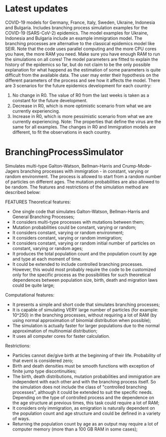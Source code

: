 # Latest updates
COVID-19 models for Germany, France, Italy, Sweden, Ukraine, Indonesia and Bulgaria. Includes branching process simulation examples for the COVID-19 (SARS-CoV-2) epidemics. The model examples for Ukraine, Indonesia and Bulgaria include an example immigration model. The branching processes are alternative to the classical epidemics model like SEIR. Note that the code uses parallel computing and the more CPU cores you have, the more RAM you need. Make sure you have enough RAM to run the simulations on all cores!
The model parameters are fitted to explain the history of the epidemics so far, but do not claim to be the only possible explanation for what happend as the estimation of some parameters is quite difficult from the available data. The user may enter their hypothesis on the different parameters of the process and see how it affects the model. There are 3 scenarios for the future epidemics development for each country:
1. No change in R0. The value of R0 from the last weeks is taken as a constant for the future development.
2. Decrease in R0, which is more optimistic scenario from what we are currently experiencing.
3. Increase in R0, which is more pessimistic scenario from what we are currently experiencing.
Note: The properties that define the virus are the same for all examples. The changes in R0 and Immigration models are different, to fit the observations in each country.

# BranchingProcessSimulator
Simulates multi-type Galton-Watson, Bellman-Harris and Crump-Mode-Jagers branching processes with immigration - in constant, varying or random environment. The process is allowed to start from a random number of particles on different ages. The mutation probabilities are also allowed to be random. The features and restrictions of the simulation method are described below:

FEATURES
Theoretical features:
- One single code that simulates Galton-Watson, Bellman-Harris and General Branching Processes;
- It considers multi-type processes with mutations between them;
- Mutation probabilities could be constant, varying or random;
- It considers constant, varying or random environment;
- It considers constant, varying or random immigration;
- It considers constant, varying or random initial number of particles on constant, varying or random ages;
- It produces the total population count and the population count by age and type at each moment of time.
- It could be extended to include controlled branching processes. However, this would most probably require the code to be customized only for the specific process as the possibilities for such theoretical dependences between population size, birth, death and migration laws could be quite large;

Computational features:
- It presents a simple and short code that simulates branching processes;
- It is capable of simulating VERY large number of particles (for example: 10^250) in the branching processes, without requiring a lot of RAM (by using normal approximation of binomial distribution when possible);
- The simulation is actually faster for larger populations due to the normal approximation of multinomial distribution;
- It uses all computer cores for faster calculation.

Restrictions:
- Particles cannot die/give birth at the beginning of their life. Probability of that event is considered zero;
- Birth and death densities must be smooth functions with exception of finite jump type discontinuities;
- The birth, death distributions, mutation probabilities and immigration are independent with each other and with the branching process itself. So the simulation does not include the class of "controlled branching processes", although it could be extended to suit the specific needs. Depending on the type of controlled process and the dependence on the age structure at previous times, this task could require a lot of RAM;
- It considers only immigration, as emigration is naturally dependent on the population count and age structure and could be defined in a variety of ways.
- Returning the population count by age as an output may require a lot of computer memory (more than a 100 GB RAM in some cases);
